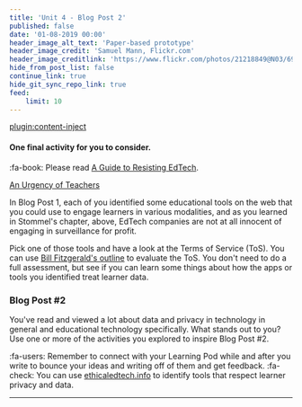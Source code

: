```yaml
---
title: 'Unit 4 - Blog Post 2'
published: false
date: '01-08-2019 00:00'
header_image_alt_text: 'Paper-based prototype'
header_image_credit: 'Samuel Mann, Flickr.com'
header_image_creditlink: 'https://www.flickr.com/photos/21218849@N03/6968244538/'
hide_from_post_list: false
continue_link: true
hide_git_sync_repo_link: true
feed:
    limit: 10
---
```


[plugin:content-inject](_important-reminders)

#### One final activity for you to consider.

:fa-book: Please read [A Guide to Resisting EdTech](https://criticaldigitalpedagogy.pressbooks.com/chapter/a-guide-for-resisting-edtech-the-case-against-turnitin/).

<a class="embedly-card" data-card-controls="0" href="https://criticaldigitalpedagogy.pressbooks.com/chapter/a-guide-for-resisting-edtech-the-case-against-turnitin/">An Urgency of Teachers</a>
<script async src="//cdn.embedly.com/widgets/platform.js" charset="UTF-8"></script>

In Blog Post 1, each of you identified some educational tools on the web that you could use to engage learners in various modalities, and as you learned in Stommel's chapter, above, EdTech companies are not at all innocent of engaging in surveillance for profit.

Pick one of those tools and have a look at the Terms of Service (ToS). You can use [Bill Fitzgerald's outline](https://funnymonkey.com/2018/privacy-postcards-or-poison-pill-privacy) to evaluate the ToS. You don't need to do a full assessment, but see if you can learn some things about how the apps or tools you identified treat learner data.

### Blog Post #2

You've read and viewed a lot about data and privacy in technology in general and educational technology specifically. What stands out to you? Use one or more of the activities you explored to inspire Blog Post #2.

:fa-users: Remember to connect with your Learning Pod while and after you write to bounce your ideas and writing off of them and get feedback.
:fa-check: You can use [ethicaledtech.info](https://ethicaledtech.info) to identify tools that respect learner privacy and data.

---
